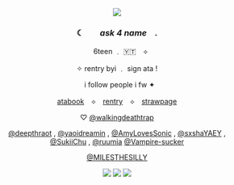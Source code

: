 <p align="center"> <img src="https://64.media.tumblr.com/08748ee2ca512edc84f2e9adeb0ed77b/dc3fa06d170e898e-87/s640x960/6f8df91945230853084e1a9cc52771634792e592.pnj">
  
### <p align="center">  ☾ ⠀⠀  *ask 4 name*  ⠀.
<p align="center"> ⠀ 6teen ﹒ 🇾🇹 ⠀⟡     
<p align="center">✧ rentry byi ﹒ sign ata !
<p align="center"> ⠀i follow people i fw  ✦
<p align="center"> <a href="https://superfgt.atabook.org">atabook</a>　⟡　<a href="https://rentry.co/superfgt">rentry</a>　⟡　<a href="https://superfgt.straw.page">strawpage</a> <br>
<p align="center"> ♡  <a href="https://github.com/walkingdeathtrap">@walkingdeathtrap</a>
<p align="center"> <a href="https://github.com/deepthraot">@deepthraot</a> , <a href="https://github.com/yaoidreamin">@yaoidreamin</a> , <a href="https://github.com/AmyLovesSonic">@AmyLovesSonic</a> , <a href="https://github.com/sxshaYAEY">@sxshaYAEY</a> ,  <a href="https://github.com/SukiiChu">@SukiiChu</a> , <a href="https://github.com/ruumia">@ruumia</a><palign="center">  <a href="https://github.com/Vampire-sucker">@Vampire-sucker</a>
<p align="center"> <a<p align="center">  <a href="https://github.com/MILESTHESILLY">@MILESTHESILLY</a>
<p align="center"> <a
   <p align="center"> <img src= "https://64.media.tumblr.com/8ae7e7d2ccfdb6387f745b78f679bfde/3911cafc8a6a674c-2f/s100x200/39c52ed5f07ed805a802c3179254fd7354e211d0.gifv">
<img src= "https://64.media.tumblr.com/6d0138584ba7f315487b2c068552c60e/3911cafc8a6a674c-a0/s100x200/0a352697d62dafe4272948962a9aa5bafa087837.gifv">
<img src= "https://64.media.tumblr.com/cc46789a6d8ecbce30b58fbd696b9d5e/3911cafc8a6a674c-9a/s100x200/c4590f6013127fa778c743dd16cb15d133cb3964.gifv"> 
